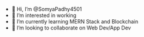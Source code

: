 - 👋 Hi, I’m @SomyaPadhy4501
- 👀 I’m interested in working
- 🌱 I’m currently learning MERN Stack and Blockchain
- 💞️ I’m looking to collaborate on Web Dev/App Dev

<!---
SomyaPadhy4501/SomyaPadhy4501 is a ✨ special ✨ repository because its `README.md` (this file) appears on your GitHub profile.
You can click the Preview link to take a look at your changes.
--->
